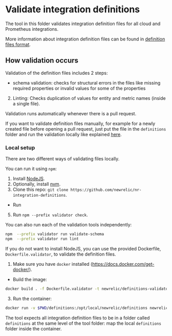 # Validate integration definitions

The tool in this folder validates integration definition files for all cloud and Prometheus integrations.

More information about integration definition files can be found in [definition files format](../format.md).

## How validation occurs

Validation of the definition files includes 2 steps:

- schema validation: checks for structural errors in the files like missing required properties or invalid values for some of the properties
2. Linting: Checks duplication of values for entity and metric names (inside a single file).

Validation runs automatically whenever there is a pull request.

If you want to validate definition files manually, for example for a newly created file before opening a pull request, just put the file in the `definitions` folder  and run the validation locally like explained [here](#local-setup).

### Local setup

There are two different ways of validating files locally.

You can run it using `npm`:

1. Install [NodeJS](https://nodejs.org/en/).
2. Optionally, install [nvm](https://github.com/nvm-sh/nvm).
3. Clone this repo: `git clone https://github.com/newrelic/nr-integration-definitions`.
- Run
5. Run `npm --prefix validator check`.

You can also run each of the validation tools independently:

```sh
npm  --prefix validator run validate-schema
npm  --prefix validator run lint
```

If you do not want to install NodeJS, you can use the provided Dockerfile, `Dockerfile.validator`, to validate the definition files.

1. Make sure you have `docker` installed (https://docs.docker.com/get-docker/).
- Build the image:

```sh
docker build . -f Dockerfile.validator -t newrelic/definitions-validator
```

3. Run the container:
  
```sh
docker run -v $PWD/definitions:/opt/local/newrelic/definitions newrelic/definitions-validator
```

The tool expects all integration definition files to be in a folder called `definitions` at the same level of the tool folder: map the local `definitions` folder inside the container.
